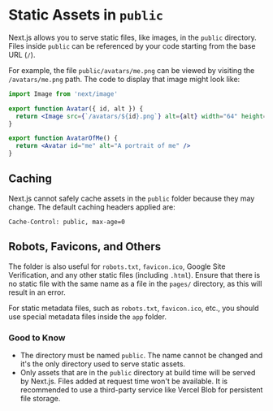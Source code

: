 # Static Assets in `public`

Next.js allows you to serve static files, like images, in the `public` directory. Files inside `public` can be referenced by your code starting from the base URL (`/`).

For example, the file `public/avatars/me.png` can be viewed by visiting the `/avatars/me.png` path. The code to display that image might look like:

```jsx
import Image from 'next/image'

export function Avatar({ id, alt }) {
  return <Image src={`/avatars/${id}.png`} alt={alt} width="64" height="64" />
}

export function AvatarOfMe() {
  return <Avatar id="me" alt="A portrait of me" />
}
```

## Caching

Next.js cannot safely cache assets in the `public` folder because they may change. The default caching headers applied are:

```
Cache-Control: public, max-age=0
```

## Robots, Favicons, and Others

The folder is also useful for `robots.txt`, `favicon.ico`, Google Site Verification, and any other static files (including `.html`). Ensure that there is no static file with the same name as a file in the `pages/` directory, as this will result in an error.

For static metadata files, such as `robots.txt`, `favicon.ico`, etc., you should use special metadata files inside the `app` folder.

### Good to Know

- The directory must be named `public`. The name cannot be changed and it's the only directory used to serve static assets.
- Only assets that are in the `public` directory at build time will be served by Next.js. Files added at request time won't be available. It is recommended to use a third-party service like Vercel Blob for persistent file storage.